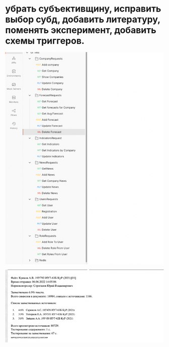 

# убрать субъективщину, исправить выбор субд, добавить литературу, поменять эксперимент, добавить схемы триггеров.


![alt text](postman.png)

![alt text](testVKR.png)
